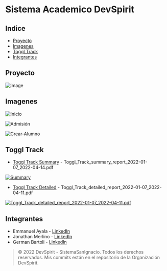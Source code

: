 # Sistema Academico DevSpirit

## Indice

- [Proyecto](#proyecto)
- [Imagenes](#imagenes)
- [Toggl Track](#toggl-track)
- [Integrantes](#integrantes)

## Proyecto 

![image](https://user-images.githubusercontent.com/53313625/173902521-1233d26c-ab3a-4445-bfaf-9e53bf2b79de.png)

## Imagenes

<!---
[Toggl Track ISI DevSpirit.pdf](https://github.com/bartoligerman497/SistemaAcademico-DevSpirit/files/8912260/Toggl.Track.ISI.DevSpirit.pdf)
-->

![Inicio](https://user-images.githubusercontent.com/53313625/173904194-0a67fb62-66cf-4980-a32e-145ce961b7a1.png)

![Admisión](https://user-images.githubusercontent.com/53313625/173904786-8abc880a-7055-4ee0-84ee-f9fd7c160ff9.png)

![Crear-Alumno](https://user-images.githubusercontent.com/53313625/173904354-1acd5745-f332-4ed6-b5e1-94f0c7ca2e37.png)

## Toggl Track 

- [Toggl Track Summary](https://github.com/bartoligerman497/SistemaAcademico-DevSpirit/blob/main/Toggl_Track_summary_report_2022-01-07_2022-04-14.pdf) - Toggl_Track_summary_report_2022-01-07_2022-04-14.pdf

[![Summary](https://user-images.githubusercontent.com/53313625/181865168-7cc16490-09cc-4c1b-88f5-9d8f59e58b12.png)](https://github.com/bartoligerman497/SistemaAcademico-DevSpirit/blob/main/Toggl_Track_summary_report_2022-01-07_2022-04-14.pdf)

<!---
![image](https://user-images.githubusercontent.com/53313625/181865168-7cc16490-09cc-4c1b-88f5-9d8f59e58b12.png)
-->

- [Toggl Track Detailed](https://github.com/bartoligerman497/SistemaAcademico-DevSpirit/blob/main/Toggl_Track_detailed_report_2022-01-07_2022-04-11.pdf) - Toggl_Track_detailed_report_2022-01-07_2022-04-11.pdf

[![Toggl_Track_detailed_report_2022-01-07_2022-04-11.pdf](https://user-images.githubusercontent.com/53313625/181865185-f38290bf-8488-4ba5-927b-4e2a19c2b447.png)](https://github.com/bartoligerman497/SistemaAcademico-DevSpirit/blob/main/Toggl_Track_detailed_report_2022-01-07_2022-04-11.pdf)

<!---
![image](https://user-images.githubusercontent.com/53313625/181865185-f38290bf-8488-4ba5-927b-4e2a19c2b447.png)
-->

## Integrantes

- Emmanuel Ayala - [LinkedIn](https://www.linkedin.com/in/emmanuel-alejandro-ayala/) 
- Jonathan Merlino - [LinkedIn](https://www.linkedin.com/in/jonathan-merlino/) 
- German Bartoli - [LinkedIn](https://www.linkedin.com/in/bartoligerman497/) 

> © 2022 DevSpirit - SistemaSanIgnacio. Todos los derechos reservados. Mis commits están en el repositorio de la Organización DevSpirit.

